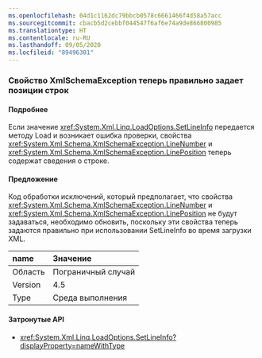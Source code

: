 ```yaml
---
ms.openlocfilehash: 04d1c1162dc79bbcb0578c6661466f4d58a57acc
ms.sourcegitcommit: cbacb5d2cebbf044547f6af6e74a9de866800985
ms.translationtype: HT
ms.contentlocale: ru-RU
ms.lasthandoff: 09/05/2020
ms.locfileid: "89496301"
---
```

### <a name="xmlschemaexception-now-sets-line-positions-properly"></a>Свойство XmlSchemaException теперь правильно задает позиции строк

#### <a name="details"></a>Подробнее

Если значение <xref:System.Xml.Linq.LoadOptions.SetLineInfo> передается методу Load и возникает ошибка проверки, свойства <xref:System.Xml.Schema.XmlSchemaException.LineNumber> и <xref:System.Xml.Schema.XmlSchemaException.LinePosition> теперь содержат сведения о строке.

#### <a name="suggestion"></a>Предложение

Код обработки исключений, который предполагает, что свойства <xref:System.Xml.Schema.XmlSchemaException.LineNumber> и <xref:System.Xml.Schema.XmlSchemaException.LinePosition> не будут задаваться, необходимо обновить, поскольку эти свойства теперь задаются правильно при использовании SetLineInfo во время загрузки XML.

| name    | Значение       |
|:--------|:------------|
| Область   |Пограничный случай|
|Version|4.5|
|Type|Среда выполнения|

#### <a name="affected-apis"></a>Затронутые API

- <xref:System.Xml.Linq.LoadOptions.SetLineInfo?displayProperty=nameWithType>

<!--

#### Affected APIs

- `F:System.Xml.Linq.LoadOptions.SetLineInfo`

-->
